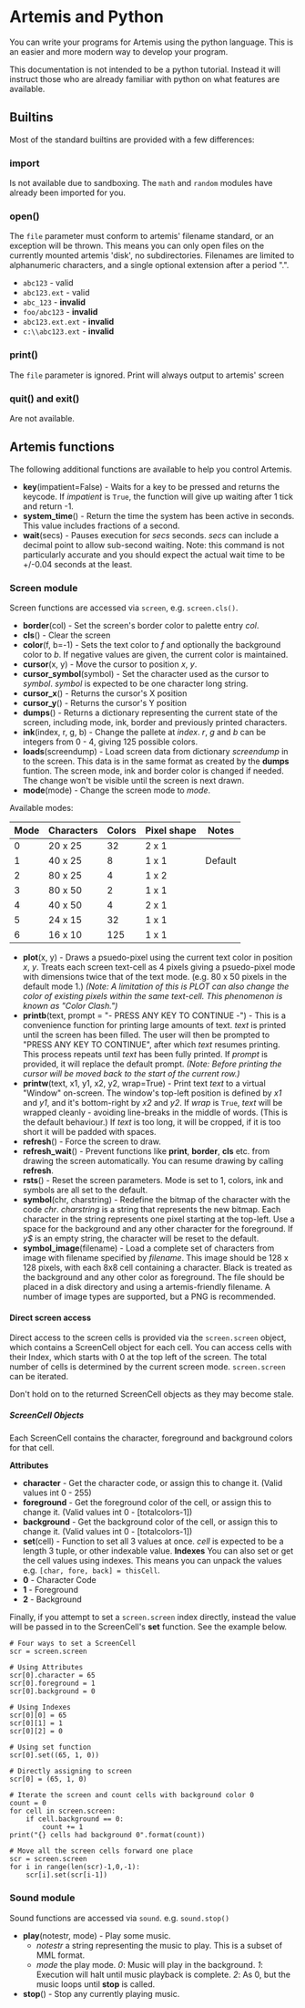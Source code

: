 # Artemis and Python

You can write your programs for Artemis using the python language. This is an easier and more modern way to develop your program.

This documentation is not intended to be a python tutorial. Instead it will instruct those who are already familiar with python on what features are available.

## Builtins

Most of the standard builtins are provided with a few differences:

### import

Is not available due to sandboxing. The `math` and `random` modules have already been imported for you.

### open()

The `file` parameter must conform to artemis' filename standard, or an exception will be thrown. This means you can only open files on the currently mounted artemis 'disk', no subdirectories. Filenames are limited to alphanumeric characters, and a single optional extension after a period ".".

- `abc123` - valid
- `abc123.ext` - valid
- `abc_123` - **invalid**
- `foo/abc123` - **invalid**
- `abc123.ext.ext` - **invalid**
- `c:\\abc123.ext` - **invalid**

### print()

The `file` parameter is ignored. Print will always output to artemis' screen

### quit() and exit()

Are not available.

## Artemis functions

The following additional functions are available to help you control Artemis.

- **key**(impatient=False) - Waits for a key to be pressed and returns the keycode. If _impatient_ is `True`, the function will give up waiting after 1 tick and return -1.
- **system_time**() - Return the time the system has been active in seconds. This value includes fractions of a second.
- **wait**(secs) - Pauses execution for *secs* seconds. *secs* can include a decimal point to allow sub-second waiting. Note: this command is not particularly accurate and you should expect the actual wait time to be +/-0.04 seconds at the least.

### Screen module

Screen functions are accessed via `screen`, e.g. `screen.cls()`.

- **border**(col) - Set the screen's border color to palette entry *col*.
- **cls**() - Clear the screen
- **color**(f, b=-1) - Sets the text color to *f* and optionally the background color to *b*. If negative values are given, the current color is maintained.
- **cursor**(x, y) - Move the cursor to position *x*, *y*.
- **cursor_symbol**(symbol) - Set the character used as the cursor to *symbol*. *symbol* is expected to be one character long string.
- **cursor_x**() - Returns the cursor's X position
- **cursor_y**() - Returns the cursor's Y position
- **dumps**() - Returns a dictionary representing the current state of the screen, including mode, ink, border and previously printed characters.
- **ink**(index, r, g, b) - Change the pallete at _index_. _r_, _g_ and _b_ can be integers from 0 - 4, giving 125 possible colors.
- **loads**(screendump) - Load screen data from dictionary *screendump* in to the screen. This data is in the same format as created by the **dumps** funtion. The screen mode, ink and border color is changed if needed. The change won't be visible until the screen is next drawn.
- **mode**(mode) - Change the screen mode to _mode_.

Available modes:

Mode | Characters | Colors | Pixel shape | Notes
-----|------------|--------|-------------|------
0    | 20 x 25    | 32     | 2 x 1       |
1    | 40 x 25    | 8      | 1 x 1       | Default
2    | 80 x 25    | 4      | 1 x 2       |
3    | 80 x 50    | 2      | 1 x 1       |
4    | 40 x 50    | 4      | 2 x 1       |
5    | 24 x 15    | 32     | 1 x 1       |
6    | 16 x 10    | 125    | 1 x 1       |

- **plot**(x, y) - Draws a psuedo-pixel using the current text color in position *x*, *y*. Treats each screen text-cell as 4 pixels giving a psuedo-pixel mode with dimensions twice that of the text mode. (e.g. 80 x 50 pixels in the default mode 1.) _(Note: A limitation of this is PLOT can also change the color of existing pixels within the same text-cell. This phenomenon is known as "Color Clash.")_
- **printb**(text, prompt = "- PRESS ANY KEY TO CONTINUE -") - This is a convenience function for printing large amounts of text. *text* is printed until the screen has been filled. The user will then be prompted to "PRESS ANY KEY TO CONTINUE", after which *text* resumes printing. This process repeats until *text* has been fully printed. If *prompt* is provided, it will replace the default prompt. _(Note: Before printing the cursor will be moved back to the start of the current row.)_
- **printw**(text, x1, y1, x2, y2, wrap=True) - Print text *text* to a virtual "Window" on-screen. The window's top-left position is defined by *x1* and *y1*, and it's bottom-right by *x2* and *y2*. If *wrap* is `True`, *text* will be wrapped cleanly - avoiding line-breaks in the middle of words. (This is the default behaviour.) If *text* is too long, it will be cropped, if it is too short it will be padded with spaces.
- **refresh**() - Force the screen to draw.
- **refresh_wait**() - Prevent functions like **print**, **border**, **cls** etc. from drawing the screen automatically. You can resume drawing by calling **refresh**.
- **rsts**() - Reset the screen parameters. Mode is set to 1, colors, ink and symbols are all set to the default.
- **symbol**(chr, charstring) - Redefine the bitmap of the character with the code *chr*. *charstring* is a string that represents the new bitmap. Each character in the string represents one pixel starting at the top-left. Use a space for the background and any other character for the foreground. If *y$* is an empty string, the character will be reset to the default.
- **symbol_image**(filename) - Load a complete set of characters from image with filename specified by *filename*. This image should be 128 x 128 pixels, with each 8x8 cell containing a character. Black is treated as the background and any other color as foreground. The file should be placed in a disk directory and using a artemis-friendly filename. A number of image types are supported, but a PNG is recommended.

#### Direct screen access

Direct access to the screen cells is provided via the `screen.screen` object, which contains a ScreenCell object for each cell. You can access cells with their Index, which starts with 0 at the top left of the screen. The total number of cells is determined by the current screen mode. `screen.screen` can be iterated.

Don't hold on to the returned ScreenCell objects as they may become stale.

##### ScreenCell Objects

Each ScreenCell contains the character, foreground and background colors for that cell.

**Attributes**
- **character** - Get the character code, or assign this to change it. (Valid values int 0 - 255)
- **foreground** - Get the foreground color of the cell, or assign this to change it. (Valid values int 0 - [totalcolors-1])
- **background** - Get the background color of the cell, or assign this to change it. (Valid values int 0 - [totalcolors-1])
- **set**(cell) - Function to set all 3 values at once. _cell_ is expected to be a length 3 tuple, or other indexable value.
**Indexes**
You can also set or get the cell values using indexes. This means you can unpack the values e.g. `[char, fore, back] = thisCell`.
- **0** - Character Code
- **1** - Foreground
- **2** - Background

Finally, if you attempt to set a `screen.screen` index directly, instead the value will be passed in to the ScreenCell's **set** function. See the example below.

```
# Four ways to set a ScreenCell
scr = screen.screen

# Using Attributes
scr[0].character = 65
scr[0].foreground = 1
scr[0].background = 0

# Using Indexes
scr[0][0] = 65
scr[0][1] = 1
scr[0][2] = 0

# Using set function
scr[0].set((65, 1, 0))

# Directly assigning to screen
scr[0] = (65, 1, 0)
```

```
# Iterate the screen and count cells with background color 0
count = 0
for cell in screen.screen:
    if cell.background == 0:
        count += 1
print("{} cells had background 0".format(count))
```

```
# Move all the screen cells forward one place
scr = screen.screen
for i in range(len(scr)-1,0,-1):
    scr[i].set(scr[i-1])
```

### Sound module

Sound functions are accessed via `sound`. e.g. `sound.stop()`

- **play**(notestr, mode) - Play some music.
    - *notestr* a string representing the music to play. This is a subset of MML format.
    - *mode* the play mode. *0*: Music will play in the background. *1*: Execution will halt until music playback is complete. *2*: As 0, but the music loops until **stop** is called.
- **stop**() - Stop any currently playing music.

